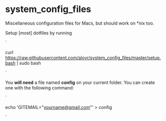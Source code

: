 system_config_files
===================

Miscellaneous configuration files for Macs, but should work on \*nix too.

Setup [most] dotfiles by running

`

curl https://raw.githubusercontent.com/aloyr/system_config_files/master/setup.bash | sudo bash

`

You **will need** a file named **config** on your current folder. You can create one with the following command:

`

echo 'GITEMAIL="yourname@gmail.com"' > config

`


